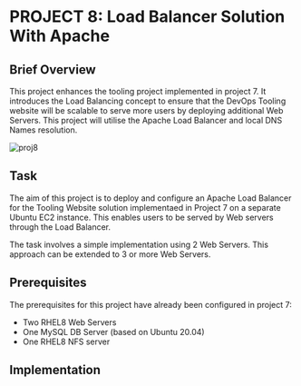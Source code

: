 #  PROJECT 8: Load Balancer Solution With Apache
## Brief Overview
This project enhances the tooling project implemented in project 7. It introduces the Load Balancing concept to ensure that the DevOps Tooling website will be scalable to serve more users by deploying additional Web Servers. This project will utilise the Apache Load Balancer and local DNS Names resolution.

![proj8](https://github.com/ettebaDwop/dareyProject8/assets/7973831/ff64d604-485a-4b36-b348-271d09b5855c)

## Task
The aim of this project is to deploy and configure an Apache Load Balancer for the  Tooling Website solution implementaed in Project 7 on a separate Ubuntu EC2 instance. This enables users to be served by Web servers through the Load Balancer.

The task involves a simple implementation using 2 Web Servers. This approach can be extended to 3 or more Web Servers.

## Prerequisites
The prerequisites for this project have already been configured in project 7:
- Two RHEL8 Web Servers
- One MySQL DB Server (based on Ubuntu 20.04)
- One RHEL8 NFS server

## Implementation
